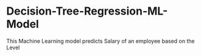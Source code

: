# Decision-Tree-Regression-ML-Model
This Machine Learning model predicts Salary of an employee based on the Level
